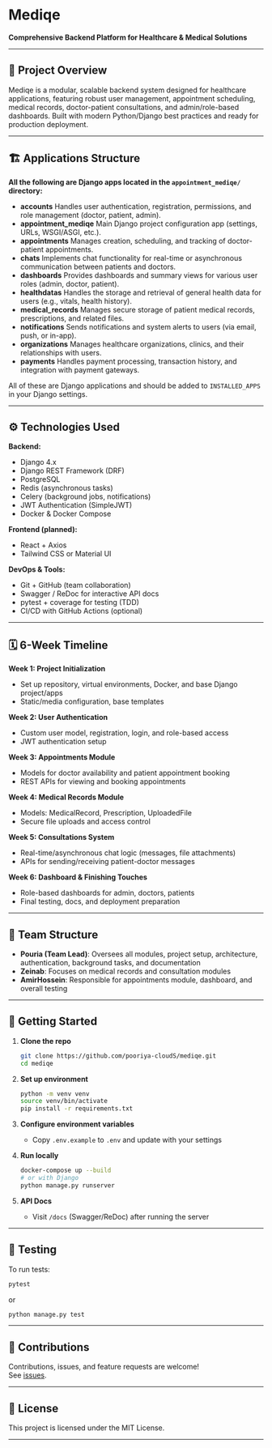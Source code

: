 # Mediqe 

**Comprehensive Backend Platform for Healthcare & Medical Solutions**

---
 
## 📖 Project Overview

Mediqe is a modular, scalable backend system designed for healthcare applications, featuring robust user management, appointment scheduling, medical records, doctor-patient consultations, and admin/role-based dashboards. Built with modern Python/Django best practices and ready for production deployment.

--- 

## 🏗 Applications Structure

**All the following are Django apps located in the `appointment_mediqe/` directory:**

- **accounts** Handles user authentication, registration, permissions, and role management (doctor, patient, admin).
- **appointment_mediqe** Main Django project configuration app (settings, URLs, WSGI/ASGI, etc.).
- **appointments** Manages creation, scheduling, and tracking of doctor-patient appointments.
- **chats** Implements chat functionality for real-time or asynchronous communication between patients and doctors.
- **dashboards** Provides dashboards and summary views for various user roles (admin, doctor, patient).
- **healthdatas** Handles the storage and retrieval of general health data for users (e.g., vitals, health history).
- **medical_records** Manages secure storage of patient medical records, prescriptions, and related files.
- **notifications** Sends notifications and system alerts to users (via email, push, or in-app).
- **organizations** Manages healthcare organizations, clinics, and their relationships with users.
- **payments** Handles payment processing, transaction history, and integration with payment gateways.

All of these are Django applications and should be added to `INSTALLED_APPS` in your Django settings.

---

## ⚙️ Technologies Used

**Backend:**
- Django 4.x
- Django REST Framework (DRF)
- PostgreSQL
- Redis (asynchronous tasks)
- Celery (background jobs, notifications)
- JWT Authentication (SimpleJWT)
- Docker & Docker Compose

**Frontend (planned):**
- React + Axios
- Tailwind CSS or Material UI

**DevOps & Tools:**
- Git + GitHub (team collaboration)
- Swagger / ReDoc for interactive API docs
- pytest + coverage for testing (TDD)
- CI/CD with GitHub Actions (optional)

---

## 🗓️ 6-Week Timeline

**Week 1: Project Initialization**
- Set up repository, virtual environments, Docker, and base Django project/apps
- Static/media configuration, base templates

**Week 2: User Authentication**
- Custom user model, registration, login, and role-based access
- JWT authentication setup

**Week 3: Appointments Module**
- Models for doctor availability and patient appointment booking
- REST APIs for viewing and booking appointments

**Week 4: Medical Records Module**
- Models: MedicalRecord, Prescription, UploadedFile
- Secure file uploads and access control

**Week 5: Consultations System**
- Real-time/asynchronous chat logic (messages, file attachments)
- APIs for sending/receiving patient-doctor messages

**Week 6: Dashboard & Finishing Touches**
- Role-based dashboards for admin, doctors, patients
- Final testing, docs, and deployment preparation

---

## 👥 Team Structure

- **Pouria (Team Lead)**: Oversees all modules, project setup, architecture, authentication, background tasks, and documentation
- **Zeinab**: Focuses on medical records and consultation modules
- **AmirHossein**: Responsible for appointments module, dashboard, and overall testing

---

## 📝 Getting Started

1. **Clone the repo**
   ```bash
   git clone https://github.com/pooriya-cloudS/mediqe.git
   cd mediqe
   ```

2. **Set up environment**
   ```bash
   python -m venv venv
   source venv/bin/activate
   pip install -r requirements.txt
   ```

3. **Configure environment variables**
   - Copy `.env.example` to `.env` and update with your settings

4. **Run locally**
   ```bash
   docker-compose up --build
   # or with Django
   python manage.py runserver
   ```

5. **API Docs**
   - Visit `/docs` (Swagger/ReDoc) after running the server

---

## 🧪 Testing

To run tests:
```bash
pytest
```
or
```bash
python manage.py test
```

---

## 🤝 Contributions

Contributions, issues, and feature requests are welcome!  
See [issues](https://github.com/pooriya-cloudS/mediqe/issues).

---

## 📄 License

This project is licensed under the MIT License.

---
